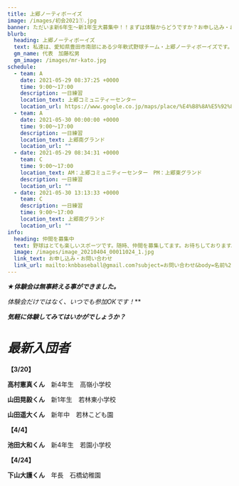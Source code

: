 ```yaml
---
title: 上郷ノーティボーイズ
image: /images/初会2021①.jpg
banner: ただいま新6年生～新1年生大募集中！！まずは体験からどうですか？お申し込み・お問い合わせはお気軽にどうぞ！！
blurb:
  heading: 上郷ノーティボーイズ
  text: 私達は、愛知県豊田市南部にある少年軟式野球チーム・上郷ノーティボーイズです。野球を愛する少年・少女達の夢を育み、軟式野球を正しく指導し、体力向上と礼儀を養成します。また、親友同士の友情と交歓の場を与え、規則正しい明朗な少年・少女を育成することを目的としています。
  gm_name: 代表　加藤松男
  gm_image: /images/mr-kato.jpg
schedule:
  - team: A
    date: 2021-05-29 08:37:25 +0000
    time: 9:00～17:00
    description: 一日練習
    location_text: 上郷コミュニティーセンター
    location_url: https://www.google.co.jp/maps/place/%E4%B8%8A%E5%92%8C%E4%BC%9A%E3%81%B5%E3%82%8C%E3%81%82%E3%81%84%E5%BA%83%E5%A0%B4/@35.0124872,137.1207932,17z/data=!3m1!4b1!4m5!3m4!1s0x600498b3ddcf4785:0x5b4a1ebd2ab82f43!8m2!3d35.0124828!4d137.1229819
  - team: A
    date: 2021-05-30 00:00:00 +0000
    time: 9:00～17:00
    description: 一日練習
    location_text: 上郷南グランド
    location_url: ""
  - date: 2021-05-29 08:34:31 +0000
    team: C
    time: 9:00～17:00
    location_text: AM：上郷コミュニティーセンター　PM：上郷東グランド
    description: 一日練習
    location_url: ""
  - date: 2021-05-30 13:13:33 +0000
    team: C
    description: 一日練習
    time: 9:00～17:00
    location_text: 上郷南グランド
    location_url: ""
info:
  heading: 仲間を募集中
  text: 野球はとても楽しいスポーツです。随時、仲間を募集してます。お待ちしております。
  image: /images/image_20210404_00011024_1.jpg
  link_text: お申し込み・お問い合わせ
  link_url: mailto:knbbaseball@gmail.com?subject=お問い合わせ&body=名前%20%3A%0D%0Aふりがな%20%3A%0D%0A電話%20%3A%0D%0A学校名%20%3A%0D%0A学年%20%3A%0D%0Aお問い合せ内容%20%3A（例、体験・見学・入団希望）
---
```

***★体験会は無事終える事ができました。***

***体験会だけではなく、いつでも参加*OK*です！***

***気軽に体験してみてはいかがでしょうか？***

# ***最新入団者***

**【3/20】**

**高村憲真くん**　新4年生　高嶺小学校

**山田晃毅くん**　新1年生　若林東小学校

**山田遥大くん**　新年中　若林こども園

**【4/4】**

**池田大和くん**　新4年生　若園小学校

**【4/24】**

**下山大護くん**　年長　石橋幼稚園